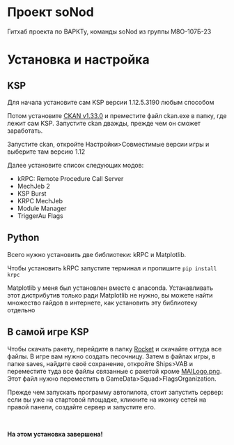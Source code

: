 # Проект soNod
Гитхаб проекта по ВАРКТу, команды soNod из группы М8О-107Б-23

# Установка и настройка
## KSP
Для начала установите сам KSP версии 1.12.5.3190 любым способом

Потом установите [CKAN v1.33.0](https://github.com/KSP-CKAN/CKAN/releases/download/v1.33.2/ckan.exe) и преместите файл ckan.exe в папку, где лежит сам KSP. Запустите ckan дважды, прежде чем он сможет заработать.

Запустите ckan, откройте Настройки>Совместимые версии игры и выберите там версию 1.12

Далее установите список следующих модов:
- kRPC: Remote Procedure Call Server
- MechJeb 2
- KSP Burst
- KRPC MechJeb
- Module Manager
- TriggerAu Flags

## Python
Всего нужно установить две библиотеки: kRPC и Matplotlib.

Чтобы установить kRPC запустите терминал и пропишите `pip install krpc`

Matplotlib у меня был установлен вместе с anaconda. Устанавливать этот дистрибутив только ради Matplotlib не нужно, вы можете найти множество гайдов в интернете, как установить эту библиотеку отдельно

## В самой игре KSP
Чтобы скачать ракету, перейдите в папку [Rocket](Rocket) и скачайте оттуда все файлы. В игре вам нужно создать песочницу. Затем в файлах игры, в папке saves, найдите своё сохранение, откройте Ships>VAB и переместите туда все файлы связанные с ракетой кроме [MAILogo.png](Rocket/MAILogo.png). Этот файл нужно переместить в GameData>Squad>FlagsOrganization.

Прежде чем запускать программу автопилота, стоит запустить сервер: если вы уже на стартовой площадке, кликните на иконку сетей на правой панели, создайте сервер и запустите его.

<br>

<b>На этом установка завершена!</b>